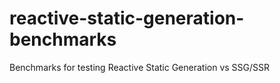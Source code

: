 # reactive-static-generation-benchmarks
Benchmarks for testing Reactive Static Generation vs SSG/SSR

